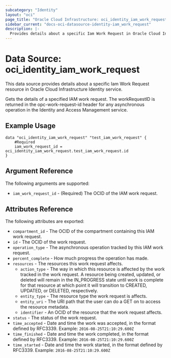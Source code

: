 ```yaml
---
subcategory: "Identity"
layout: "oci"
page_title: "Oracle Cloud Infrastructure: oci_identity_iam_work_request"
sidebar_current: "docs-oci-datasource-identity-iam_work_request"
description: |-
  Provides details about a specific Iam Work Request in Oracle Cloud Infrastructure Identity service
---
```


# Data Source: oci_identity_iam_work_request
This data source provides details about a specific Iam Work Request resource in Oracle Cloud Infrastructure Identity service.

Gets the details of a specified IAM work request. The workRequestID is returned in the opc-work-request-id header for any asynchronous operation in the Identity and Access Management service.


## Example Usage

```hcl
data "oci_identity_iam_work_request" "test_iam_work_request" {
	#Required
	iam_work_request_id = oci_identity_iam_work_request.test_iam_work_request.id
}
```

## Argument Reference

The following arguments are supported:

* `iam_work_request_id` - (Required) The OCID of the IAM work request.


## Attributes Reference

The following attributes are exported:

* `compartment_id` - The OCID of the compartment containing this IAM work request.
* `id` - The OCID of the work request.
* `operation_type` - The asynchronous operation tracked by this IAM work request.
* `percent_complete` - How much progress the operation has made. 
* `resources` - The resources this work request affects.
	* `action_type` - The way in which this resource is affected by the work tracked in the work request. A resource being created, updated, or deleted will remain in the IN_PROGRESS state until work is complete for that resource at which point it will transition to CREATED, UPDATED, or DELETED, respectively. 
	* `entity_type` - The resource type the work request is affects.
	* `entity_uri` - The URI path that the user can do a GET on to access the resource metadata.
	* `identifier` - An OCID of the resource that the work request affects.
* `status` - The status of the work request.
* `time_accepted` - Date and time the work was accepted, in the format defined by RFC3339. Example: `2016-08-25T21:10:29.600Z` 
* `time_finished` - Date and time the work completed, in the format defined by RFC3339. Example: `2016-08-25T21:10:29.600Z` 
* `time_started` - Date and time the work started, in the format defined by RFC3339. Example: `2016-08-25T21:10:29.600Z` 

